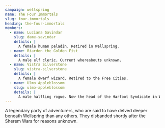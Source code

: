 ```yaml
---
campaign: wellspring
name: The Four Immortals
slug: four-immortals
heading: the-four-immortals
members:
  - name: Luciana Savindar
    slug: dame-savindar
    details: |
      A female human paladin. Retired in Wellspring.
  - name: Riardon the Golden Fist
    details: |
      A male elf cleric. Current whereabouts unknown.
  - name: Vistra Silverstone
    slug: vistra-silverstone
    details: |
      A female dwarf wizard. Retired to the Free Cities.
  - name: Ulmo Appleblossom
    slug: ulmo-appleblossom
    details: |
      A male halfling rogue. Now the head of the Harfoot Syndicate in Wellspring.
---
```


A legendary party of adventurers, who are said to have delved deeper beneath Wellspring than any others. They disbanded shortly after the Sherem Wars for reasons unknown.
